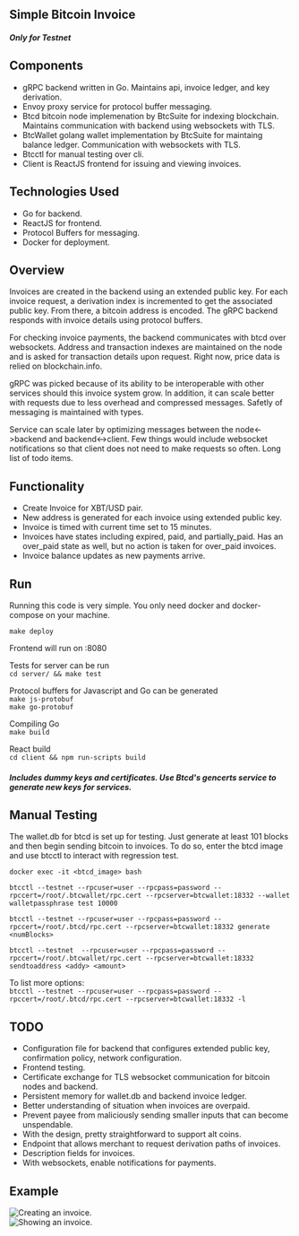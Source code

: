 ## Simple Bitcoin Invoice
##### Only for Testnet

## Components
* gRPC backend written in Go. Maintains api, invoice ledger, and key derivation.
* Envoy proxy service for protocol buffer messaging.
* Btcd bitcoin node implemenation by BtcSuite for indexing blockchain. Maintains communication with backend using websockets with TLS.
* BtcWallet golang wallet implementation by BtcSuite for maintaing balance ledger. Communication with websockets with TLS.
* Btcctl for manual testing over cli.
* Client is ReactJS frontend for issuing and viewing invoices.

## Technologies Used
* Go for backend.
* ReactJS for frontend.
* Protocol Buffers for messaging.
* Docker for deployment.

## Overview
Invoices are created in the backend using an extended public key. For each invoice request, a derivation index is incremented to get the associated public key. From there, a bitcoin address is encoded. The gRPC backend responds with invoice details using protocol buffers.

For checking invoice payments, the backend communicates with btcd over websockets. Address and transaction indexes are maintained on the node and is asked for transaction details upon request. Right now, price data is relied on blockchain.info.

gRPC was picked because of its ability to be interoperable with other services should this invoice system grow. In addition, it can scale better with requests due to less overhead and compressed messages. Safetly of messaging is maintained with types. 

Service can scale later by optimizing messages between the node<->backend and backend<->client. Few things would include websocket notifications so that client does not need to make requests so often. Long list of todo items.

## Functionality
* Create Invoice for XBT/USD pair.
* New address is generated for each invoice using extended public key.
* Invoice is timed with current time set to 15 minutes.
* Invoices have states including expired, paid, and partially_paid. Has an over_paid state as well, but no action is taken for over_paid invoices.
* Invoice balance updates as new payments arrive.

## Run
Running this code is very simple. You only need docker and docker-compose on your machine.

```make deploy```<br>

Frontend will run on :8080

Tests for server can be run<br>
```cd server/ && make test```

Protocol buffers for Javascript and Go can be generated<br>
```make js-protobuf```<br>
```make go-protobuf```

Compiling Go<br>
```make build```

React build<br>
```cd client && npm run-scripts build```

##### Includes dummy keys and certificates. Use Btcd's gencerts service to generate new keys for services.

## Manual Testing
The wallet.db for btcd is set up for testing. Just generate at least 101 blocks and then begin sending bitcoin to invoices. To do so, enter the btcd image and use btcctl to interact with regression test.

```docker exec -it <btcd_image> bash```

```btcctl --testnet --rpcuser=user --rpcpass=password --rpccert=/root/.btcwallet/rpc.cert --rpcserver=btcwallet:18332 --wallet walletpassphrase test 10000```

```btcctl --testnet --rpcuser=user --rpcpass=password --rpccert=/root/.btcd/rpc.cert --rpcserver=btcwallet:18332 generate <numBlocks>```

```btcctl --testnet  --rpcuser=user --rpcpass=password --rpccert=/root/.btcwallet/rpc.cert --rpcserver=btcwallet:18332  sendtoaddress <addy> <amount>```

To list more options:<br>
```btcctl --testnet --rpcuser=user --rpcpass=password --rpccert=/root/.btcd/rpc.cert --rpcserver=btcwallet:18332 -l```

## TODO
* Configuration file for backend that configures extended public key, confirmation policy, network configuration.
* Frontend testing.
* Certificate exchange for TLS websocket communication for bitcoin nodes and backend.
* Persistent memory for wallet.db and backend invoice ledger.
* Better understanding of situation when invoices are overpaid.
* Prevent payee from maliciously sending smaller inputs that can become unspendable.
* With the design, pretty straightforward to support alt coins.
* Endpoint that allows merchant to request derivation paths of invoices.
* Description fields for invoices.
* With websockets, enable notifications for payments.

## Example
![Creating an invoice.](docs/misc/createinvoice.png "Creating an invoice.")
<br>
![Showing an invoice.](docs/misc/showinvoice.png "Showing an invoice.")

